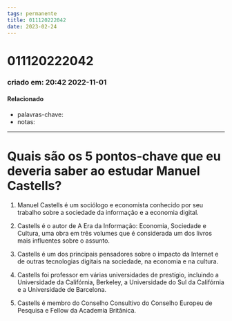 ```yaml
---
tags: permanente
title: 011120222042
date: 2023-02-24
---
```


# 011120222042

### criado em: 20:42 2022-11-01

#### Relacionado

- palavras-chave: 
- notas:
---

# Quais são os 5 pontos-chave que eu deveria saber ao estudar Manuel Castells?

1. Manuel Castells é um sociólogo e economista conhecido por seu trabalho sobre a sociedade da informação e a economia digital.

2. Castells é o autor de A Era da Informação: Economia, Sociedade e Cultura, uma obra em três volumes que é considerada um dos livros mais influentes sobre o assunto.

3. Castells é um dos principais pensadores sobre o impacto da Internet e de outras tecnologias digitais na sociedade, na economia e na cultura.

4. Castells foi professor em várias universidades de prestígio, incluindo a Universidade da Califórnia, Berkeley, a Universidade do Sul da Califórnia e a Universidade de Barcelona.

5. Castells é membro do Conselho Consultivo do Conselho Europeu de Pesquisa e Fellow da Academia Britânica.
